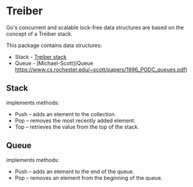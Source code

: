 # Treiber
Go's concurrent and scalable lock-free data structures are based on the concept of a Treiber stack.

This package contains data structures:
- Stack - [Treiber stack](https://en.wikipedia.org/wiki/Treiber_stack)
- Queue - [Michael-Scott](Queue https://www.cs.rochester.edu/~scott/papers/1996_PODC_queues.pdf)

## Stack
implements methods:

- Push – adds an element to the collection.
- Pop – removes the most recently added element.
- Top – retrieves the value from the top of the stack.

## Queue
implements methods:
- Push – adds an element to the end of the queue.
- Pop – removes an element from the beginning of the queue.

